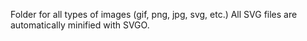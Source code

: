 Folder for all types of images (gif, png, jpg, svg, etc.)
All SVG files are automatically minified with SVGO.
